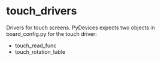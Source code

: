 touch_drivers
=============
Drivers for touch screens.  PyDevices expects two objects in board_config.py for the touch driver:
- touch_read_func
- touch_rotation_table
